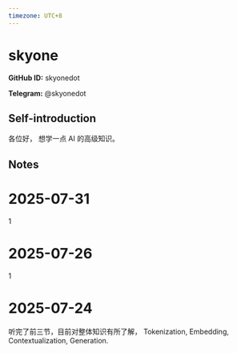 ```yaml
---
timezone: UTC+8
---
```


# skyone

**GitHub ID:** skyonedot

**Telegram:** @skyonedot

## Self-introduction

各位好， 想学一点 AI 的高级知识。

## Notes

<!-- Content_START -->
# 2025-07-31

1

# 2025-07-26

1

# 2025-07-24

听完了前三节，目前对整体知识有所了解， Tokenization, Embedding, Contextualization, Generation.


<!-- Content_END -->

